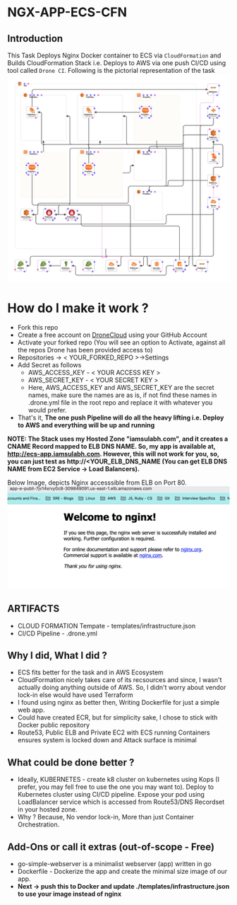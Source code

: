 
# NGX-APP-ECS-CFN

## Introduction
This Task Deploys Nginx Docker container to ECS via `CloudFormation` and Builds CloudFormation Stack i.e. Deploys to AWS via one push CI/CD using tool called `Drone CI`. 
Following is the pictorial representation of the task
![HighLevelDesign](https://github.com/ChaturvediSulabh/app-docker-ecs-cfn/blob/master/resources/images/new-designer.png)


# How do I make it work ?
- Fork this repo 
- Create a free account on [DroneCloud](https://cloud.drone.io) using your GitHub Account
- Activate your forked repo (You will see an option to Activate, against all the repos Drone has been provided access to)
- Repositories -> < YOUR_FORKED_REPO >->Settings
- Add Secret as follows
	- AWS_ACCESS_KEY - < YOUR ACCESS KEY >
	- AWS_SECRET_KEY - < YOUR SECRET KEY >
    - Here, AWS_ACCESS_KEY and AWS_SECRET_KEY are the secret names, make sure the names are as is, if not find these names in .drone.yml file in the root repo and replace it with whatever you would prefer.
 - That's it, **The one push Pipeline will do all the heavy lifting i.e. Deploy to AWS and everything will be up and running**
 
 **NOTE: The Stack uses my Hosted Zone "iamsulabh.com", and it creates a CNAME Record mapped to ELB DNS NAME. So, my app is available at, http://ecs-app.iamsulabh.com. However, this will not work for you, so, you can just test as http://<YOUR_ELB_DNS_NAME (You can get ELB DNS NAME from EC2 Service -> Load Balancers).**

Below Image, depicts Nginx accesssible from ELB on Port 80.
![nginx-elb-80](https://github.com/ChaturvediSulabh/app-docker-ecs-cfn/blob/master/resources/images/Screenshot%202019-03-19%20at%2011.16.59%20PM.png)

## ARTIFACTS
- CLOUD FORMATION Tempate - templates/infrastructure.json
- CI/CD Pipeline - .drone.yml

## Why I did, What I did ?
- ECS fits better for the task and in AWS Ecosystem
- CloudFormation nicely takes care of its recsources and since, I wasn't actually doing anything outside of AWS. So, I didn't worry about vendor lock-in else would have used Terraform
- I found using nginx as better then, Writing Dockerfile for just a simple web app.
- Could have created ECR, but for simplicity sake, I chose to stick with Docker public repository
- Route53, Public ELB and Private EC2 with ECS running Containers ensures system is locked down and Attack surface is minimal

## What could be done better ?
- Ideally, KUBERNETES - create k8 cluster on kubernetes using Kops (I prefer, you may fell free to use the one you may want to). Deploy to Kubernetes cluster using CI/CD pipeline. Expose your pod using LoadBalancer service which is accessed from Route53/DNS Recordset in your hosted zone.
- Why ? Because, No vendor lock-in, More than just Container Orchestration.

## Add-Ons or call it extras (out-of-scope - Free)
- go-simple-webserver is a minimalist webserver (app) written in go
- Dockerfile - Dockerize the app and create the minimal size image of our app.
- **Next -> push this to Docker and update ./templates/infrastructure.json to use your image instead of nginx**
